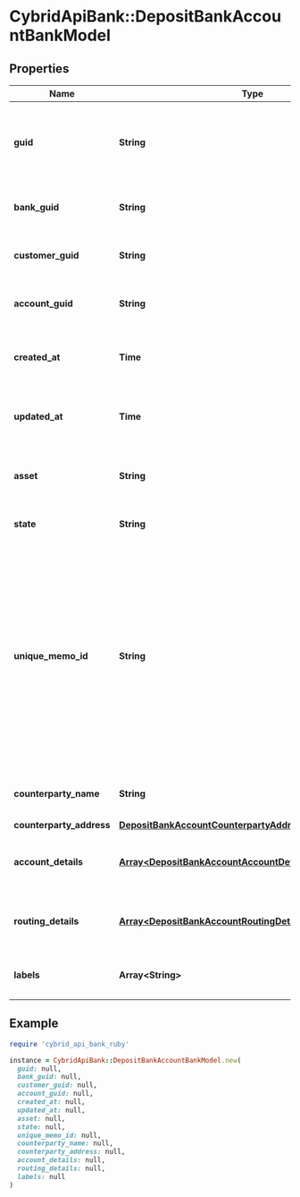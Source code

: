 # CybridApiBank::DepositBankAccountBankModel

## Properties

| Name | Type | Description | Notes |
| ---- | ---- | ----------- | ----- |
| **guid** | **String** | Auto-generated unique identifier for the identity verification. | [optional] |
| **bank_guid** | **String** | The address&#39; bank identifier. | [optional] |
| **customer_guid** | **String** | The address&#39; customer identifier. | [optional] |
| **account_guid** | **String** | The address&#39; account identifier. | [optional] |
| **created_at** | **Time** | ISO8601 datetime the record was created at. | [optional] |
| **updated_at** | **Time** | ISO8601 datetime the record was last updated at. | [optional] |
| **asset** | **String** | The asset the transfer is related to, e.g., USD. | [optional] |
| **state** | **String** | The state of the address. | [optional] |
| **unique_memo_id** | **String** | The unique memo identifier for the address. This is used to identify the recipient when sending funds to the account. This value MUST be included in all wire transfers to this account. | [optional] |
| **counterparty_name** | **String** | The name of the account holder. | [optional] |
| **counterparty_address** | [**DepositBankAccountCounterpartyAddressBankModel**](DepositBankAccountCounterpartyAddressBankModel.md) |  | [optional] |
| **account_details** | [**Array&lt;DepositBankAccountAccountDetailsInnerBankModel&gt;**](DepositBankAccountAccountDetailsInnerBankModel.md) | The account details for the bank account. | [optional] |
| **routing_details** | [**Array&lt;DepositBankAccountRoutingDetailsInnerBankModel&gt;**](DepositBankAccountRoutingDetailsInnerBankModel.md) | The account details for the bank account. | [optional] |
| **labels** | **Array&lt;String&gt;** | The labels associated with the address. | [optional] |

## Example

```ruby
require 'cybrid_api_bank_ruby'

instance = CybridApiBank::DepositBankAccountBankModel.new(
  guid: null,
  bank_guid: null,
  customer_guid: null,
  account_guid: null,
  created_at: null,
  updated_at: null,
  asset: null,
  state: null,
  unique_memo_id: null,
  counterparty_name: null,
  counterparty_address: null,
  account_details: null,
  routing_details: null,
  labels: null
)
```


